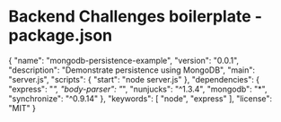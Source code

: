 # Backend Challenges boilerplate - package.json

{
  "name": "mongodb-persistence-example",
  "version": "0.0.1",
  "description": "Demonstrate persistence using MongoDB",
  "main": "server.js",
  "scripts": {
    "start": "node server.js"
  },
  "dependencies": {
    "express": "*",
    "body-parser": "*",
    "nunjucks": "^1.3.4",
    "mongodb": "*",
    "synchronize": "^0.9.14"
  },
  "keywords": [
    "node",
    "express"
  ],
  "license": "MIT"
}